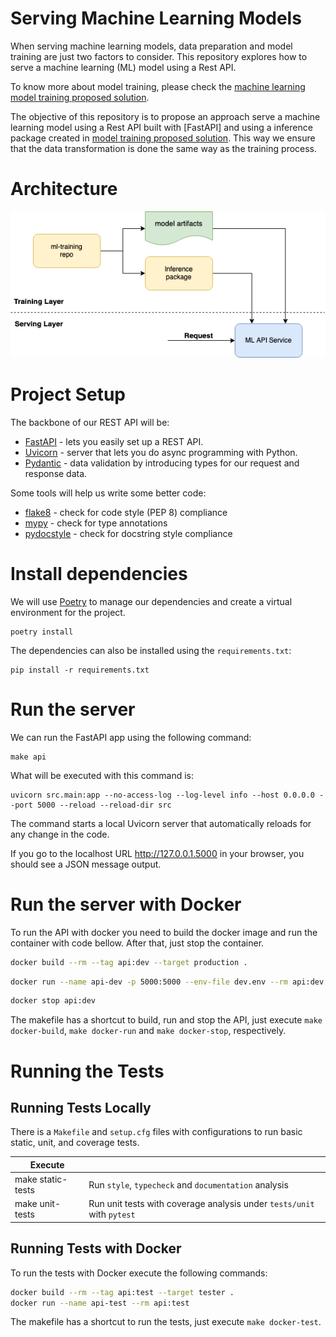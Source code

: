 # Serving Machine Learning Models

When serving machine learning models, data preparation and model training are just two factors to consider. This repository explores how to serve a machine learning (ML) model using a Rest API.

To know more about model training, please check the [machine learning model training proposed solution](https://github.com/dlite-tools/nlp-training).

The objective of this repository is to propose an approach serve a machine learning model using a Rest API built with [FastAPI] and using a inference package created in [model training proposed solution](https://github.com/dlite-tools/nlp-training). This way we ensure that the data transformation is done the same way as the training process.

# Architecture

![Architecture Diagram](docs/resource/architecture_diagram.png "Architecture Diagram")

# Project Setup

The backbone of our REST API will be:
- [FastAPI](https://fastapi.tiangolo.com/) - lets you easily set up a REST API.
- [Uvicorn](https://www.uvicorn.org/) - server that lets you do async programming with Python.
- [Pydantic](https://pydantic-docs.helpmanual.io/) - data validation by introducing types for our request and response data.

Some tools will help us write some better code:

- [flake8](https://flake8.pycqa.org/en/latest/) - check for code style (PEP 8) compliance
- [mypy](https://mypy.readthedocs.io/en/stable/) - check for type annotations
- [pydocstyle](http://www.pydocstyle.org/en/stable/) - check for docstring style compliance

# Install dependencies

We will use [Poetry](https://python-poetry.org/) to manage our dependencies and create a virtual environment for the project.

```
poetry install
```

The dependencies can also be installed using the `requirements.txt`:
```
pip install -r requirements.txt
```

# Run the server

We can run the FastAPI app using the following command:

```
make api
```

What will be executed with this command is:

```
uvicorn src.main:app --no-access-log --log-level info --host 0.0.0.0 --port 5000 --reload --reload-dir src
```

The command starts a local Uvicorn server that automatically reloads for any change in the code.

If you go to the localhost URL http://127.0.0.1.5000 in your browser, you should see a JSON message output.

# Run the server with Docker

To run the API with docker you need to build the docker image and run the container with code bellow. After that, just stop the container.

```bash
docker build --rm --tag api:dev --target production .
```

```bash
docker run --name api-dev -p 5000:5000 --env-file dev.env --rm api:dev
```

```bash
docker stop api:dev
```

The makefile has a shortcut to build, run and stop the API, just execute `make docker-build`, `make docker-run` and `make docker-stop`, respectively.

# Running the Tests

## Running Tests Locally

There is a `Makefile` and `setup.cfg` files with configurations to run basic static, unit, and coverage tests.

| Execute            |     |
|---                 | --- |
| make static-tests  | Run `style`, `typecheck` and  `documentation` analysis |
| make unit-tests    | Run unit tests with coverage analysis under `tests/unit` with `pytest` |

## Running Tests with Docker

To run the tests with Docker execute the following commands:

```bash
docker build --rm --tag api:test --target tester .
docker run --name api-test --rm api:test
```

The makefile has a shortcut to run the tests, just execute `make docker-test`.
